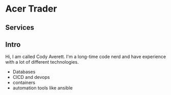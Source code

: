 # Acer Trader

## Services


## Intro
Hi, I am called Cody Averett.
I'm a long-time code nerd and have experience with a lot of different technologies.
- Databases
- CICD and devops
- containers
- automation tools like ansible
